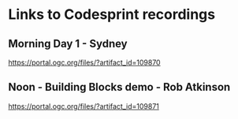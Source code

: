 # Links to Codesprint recordings

## Morning Day 1 - Sydney
https://portal.ogc.org/files/?artifact_id=109870

## Noon - Building Blocks demo - Rob Atkinson
https://portal.ogc.org/files/?artifact_id=109871
